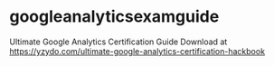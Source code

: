 # googleanalyticsexamguide
Ultimate Google Analytics Certification Guide
Download at https://yzydo.com/ultimate-google-analytics-certification-hackbook

